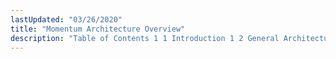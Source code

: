 ```yaml
---
lastUpdated: "03/26/2020"
title: "Momentum Architecture Overview"
description: "Table of Contents 1 1 Introduction 1 2 General Architecture Overview 1 3 Primary Momentum AP Is 1 4 Secondary Momentum AP Is..."
---
```


